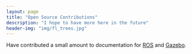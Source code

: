```yaml
---
layout: page
title: "Open Source Contributions"
description: "I hope to have more here in the future"
header-img: "img/fl_trees.jpg"
---
```


Have contributed a small amount to documentation for [ROS] and [Gazebo].




[ROS]: https://wiki.ros.org
[Gazebo]: http://gazebosim.org
